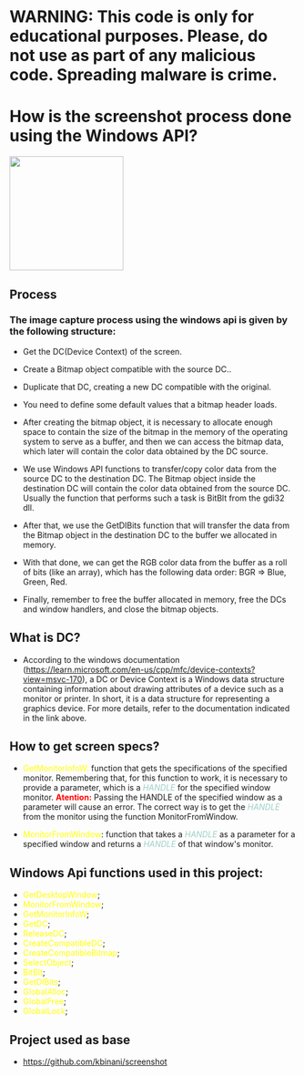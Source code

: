 # <strong>WARNING: This code is only for educational purposes. Please, do not use as part of any malicious code. Spreading malware is crime.</strong>

# <strong>How is the screenshot process done using the Windows API?</strong>

<img src="https://assets.labs.ine.com/web/badges/low/winapi.png" width=200>

## <strong>Process</strong>

### The image capture process using the windows api is given by the following structure:

- Get the DC(Device Context) of the screen.
    
- Create a Bitmap object compatible with the source DC..
    
- Duplicate that DC, creating a new DC compatible with the original.
    
- You need to define some default values ​​that a bitmap header loads.
    
- After creating the bitmap object, it is necessary to allocate enough space to contain the size of the bitmap in the memory of the operating system to serve as a buffer, and then we can access the bitmap data, which later will contain the color data obtained by the DC source.

- We use Windows API functions to transfer/copy color data from the source DC to the destination DC. The Bitmap object inside the destination DC will contain the color data obtained from the source DC. Usually the function that performs such a task is BitBlt from the gdi32 dll.

- After that, we use the GetDIBits function that will transfer the data from the Bitmap object in the destination DC to the buffer we allocated in memory.

- With that done, we can get the RGB color data from the buffer as a roll of bits (like an array), which has the following data order: BGR => Blue, Green, Red.

- Finally, remember to free the buffer allocated in memory, free the DCs and window handlers, and close the bitmap objects.

## <strong>What is DC?</strong>
- According to the windows documentation (https://learn.microsoft.com/en-us/cpp/mfc/device-contexts?view=msvc-170), a DC or Device Context is a Windows data structure containing information about drawing attributes of a device such as a monitor or printer. In short, it is a data structure for representing a graphics device. For more details, refer to the documentation indicated in the link above.

## <strong>How to get screen specs?</strong>

- <span style="color:yellow;">GetMonitorInfoW:</span> function that gets the specifications of the specified monitor. Remembering that, for this function to work, it is necessary to provide a parameter, which is a <i style="color:#9dcec7;">HANDLE</i> for the specified window monitor. <strong style="color:red;">Atention:</strong> Passing the HANDLE of the specified window as a parameter will cause an error. The correct way is to get the <i style="color:#9dcec7;">HANDLE</i> from the monitor using the function MonitorFromWindow.

- <span style="color:yellow;">MonitorFromWindow</span>: function that takes a <i style="color:#9dcec7;">HANDLE</i> as a parameter for a specified window and returns a <i style="color:#9dcec7;">HANDLE</i> of that window's monitor.

## <strong>Windows Api functions used in this project:</strong>
- <span style="color:yellow;">GetDesktopWindow</span>;
- <span style="color:yellow;">MonitorFromWindow</span>;
- <span style="color:yellow;">GetMonitorInfoW</span>;
- <span style="color:yellow;">GetDC</span>;
- <span style="color:yellow;">ReleaseDC</span>;
- <span style="color:yellow;">CreateCompatibleDC</span>;
- <span style="color:yellow;">CreateCompatibleBitmap</span>;
- <span style="color:yellow;">SelectObject</span>;
- <span style="color:yellow;">BitBlt</span>;
- <span style="color:yellow;">GetDIBits</span>;
- <span style="color:yellow;">GlobalAlloc</span>;
- <span style="color:yellow;">GlobalFree</span>;
- <span style="color:yellow;">GlobalLock</span>;

## Project used as base
- https://github.com/kbinani/screenshot
